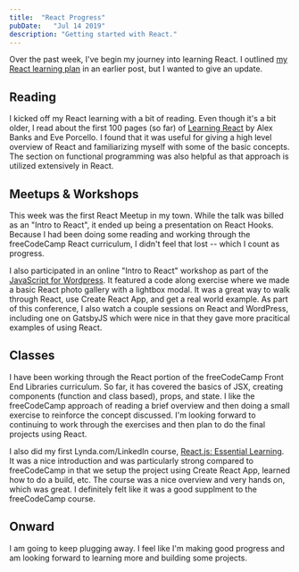 ```yaml
---
title:  "React Progress"
pubDate:   "Jul 14 2019"
description: "Getting started with React."
---
```


Over the past week, I've begin my journey into learning React. I outlined [my React learning plan](https://www.bobmatyas.com/blog/react-learning-plan/) in an earlier post, but I wanted to give an update.

## Reading

I kicked off my React learning with a bit of reading. Even though it's a bit older, I read about the first 100 pages (so far) of [Learning React](https://www.amazon.com/Learning-React-Functional-Development-Redux/dp/1491954620/ref=sr_1_3?keywords=learning+react&qid=1563106094&s=gateway&sr=8-3) by Alex Banks and Eve Porcello. I found that it was useful for giving a high level overview of React and familiarizing myself with some of the basic concepts. The section on functional programming was also helpful as that approach is utilized extensively in React.

## Meetups & Workshops

This week was the first React Meetup in my town. While the talk was billed as an "Intro to React", it ended up being a presentation on React Hooks. Because I had been doing some reading and working through the freeCodeCamp React curriculum, I didn't feel that lost -- which I count as progress. 

I also participated in an online "Intro to React" workshop as part of the [JavaScript for Wordpress](https://javascriptforwp.com/conference/). It featured a code along exercise where we made a basic React photo gallery with a lightbox modal. It was a great way to walk through React, use Create React App, and get a real world example. As part of this conference, I also watch a couple sessions on React and WordPress, including one on GatsbyJS which were nice in that they gave more pracitical examples of using React.

## Classes

I have been working through the React portion of the freeCodeCamp Front End Libraries curriculum. So far, it has covered the basics of JSX, creating components (function and class based), props, and state. I like the freeCodeCamp approach of reading a brief overview and then doing a small exercise to reinforce the concept discussed. I'm looking forward to continuing to work through the exercises and then plan to do the final projects using React. 

I also did my first Lynda.com/LinkedIn course, [React.js: Essential Learning](https://www.lynda.com/React-js-tutorials/React-js-Essential-Training/761961-2.html). It was a nice introduction and was particularly strong compared to freeCodeCamp in that we setup the project using Create React App, learned how to do a build, etc. The course was a nice overview and very hands on, which was great. I definitely felt like it was a good supplment to the freeCodeCamp course.

## Onward

I am going to keep plugging away. I feel like I'm making good progress and am looking forward to learning more and building some projects. 